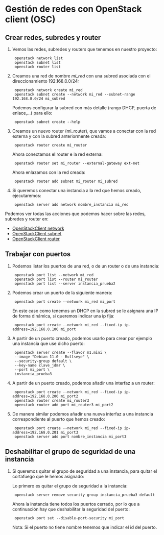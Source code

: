 # Gestión de redes con OpenStack client (OSC)

## Crear redes, subredes y router

1. Vemos las redes, subredes y routers que tenemos en nuestro
proyecto:

        openstack network list
        openstack subnet list
        openstack router list

2. Creamos una red de nombre *mi_red* con una subred asociada con el direccionamiento 192.168.0.0/24:

        openstack network create mi_red
        openstack subnet create --network mi_red --subnet-range 192.168.0.0/24 mi_subred

    Podemos configurar la subred con más detalle (rango DHCP, puerta de enlace,...) para ello:

        openstack subnet create --help

3. Creamos un nuevo router (mi_router), que vamos a conectar con la red externa y con la subred anteriormente creada:

        openstack router create mi_router

    Ahora conectamos el router e la red externa:

        openstack router set mi_router --external-gateway ext-net
    
    Ahora enlazamos con la red creada:

        openstack router add subnet mi_router mi_subred

4. Si queremos conectar una instancia a la red que hemos creado, ejecutaremos:

        openstack server add network nombre_instancia mi_red

Podemos ver todas las acciones que podemos hacer sobre las redes, subredes y router en:

* [OpenStackClient network](https://docs.openstack.org/python-openstackclient/latest/cli/command-objects/network.html)
* [OpenStackClient subnet](https://docs.openstack.org/python-openstackclient/latest/cli/command-objects/subnet.html)
* [OpenStackClient router](https://docs.openstack.org/python-openstackclient/latest/cli/command-objects/router.html)

## Trabajar con puertos

1. Podemos listar los puertos de una red, o de un router o de una instancia:

        openstack port list --network mi_red
        openstack port list --router mi_router
        openstack port list --server instancia_prueba2

2. Podemos crear un puerto de la siguiente manera:

        openstack port create --network mi_red mi_port

    En este caso como tenemos un DHCP en la subred se le asignara una IP de forma dinámica, si queremos indicar una ip fija:

        openstack port create --network mi_red --fixed-ip ip-address=192.168.0.100 mi_port

3. A partir de un puerto creado, podemos usarlo para crear por ejemplo una instancia que use dicho puerto:

        openstack server create --flavor m1.mini \
        --image "Debian 11.0 - Bullseye" \
        --security-group default \
        --key-name clave_jdmr \
        --port mi_port \
        instancia_prueba3

4. A partir de un puerto creado, podemos añadir una interfaz a un router:

        openstack port create --network mi_red --fixed-ip ip-address=192.168.0.200 mi_port2
        openstack router create mi_router3
        openstack router add port mi_router3 mi_port2

5. De manera similar podemos añadir una nueva interfaz a una instancia correspondiente al puerto que hemos creado:

        openstack port create --network mi_red --fixed-ip ip-address=192.168.0.201 mi_port3
        openstack server add port nombre_instancia mi_port3

## Deshabilitar el grupo de seguridad de una instancia

1. Si queremos quitar el grupo de seguridad a una instancia, para quitar el cortafuego que le hemos asignado:

    Lo primero es quitar el grupo de seguridad a la instancia:

        openstack server remove security group instancia_prueba3 default

    Ahora la instancia tiene todos los puertos cerrado, por lo que a continuación hay que deshabilitar la seguridad del puerto:

        openstack port set --disable-port-security mi_port
    
    Nota: Si el puerto no tiene nombre tenemos que indicar el id del puerto.
